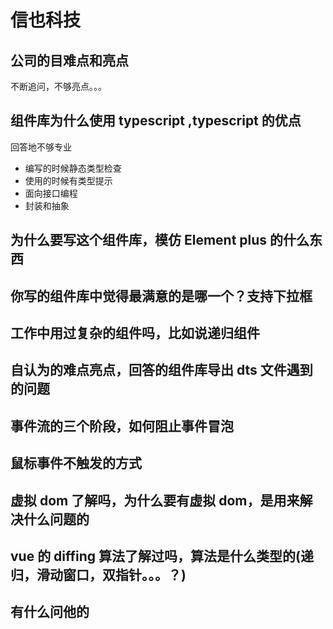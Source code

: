 # 信也科技

## 公司的目难点和亮点

不断追问，不够亮点。。。

## 组件库为什么使用 typescript ,typescript 的优点

回答地不够专业

- 编写的时候静态类型检查
- 使用的时候有类型提示
- 面向接口编程
- 封装和抽象

## 为什么要写这个组件库，模仿 Element plus 的什么东西

## 你写的组件库中觉得最满意的是哪一个？支持下拉框

## 工作中用过复杂的组件吗，比如说递归组件

## 自认为的难点亮点，回答的组件库导出 dts 文件遇到的问题

## 事件流的三个阶段，如何阻止事件冒泡

## 鼠标事件不触发的方式

## 虚拟 dom 了解吗，为什么要有虚拟 dom，是用来解决什么问题的

## vue 的 diffing 算法了解过吗，算法是什么类型的(递归，滑动窗口，双指针。。。？)

## 有什么问他的
